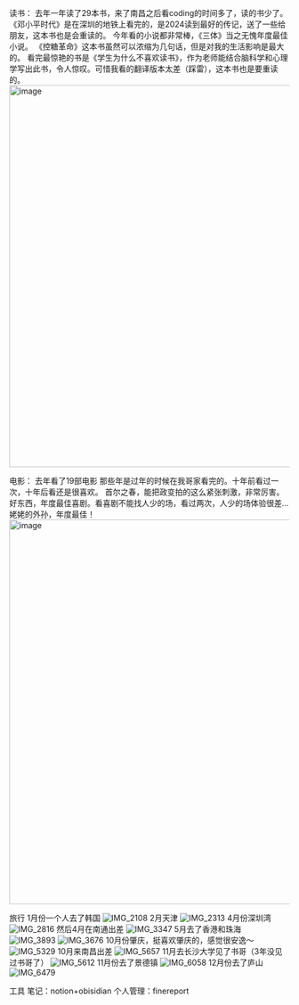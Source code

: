 读书：
去年一年读了29本书，来了南昌之后看coding的时间多了，读的书少了。
《邓小平时代》是在深圳的地铁上看完的，是2024读到最好的传记，送了一些给朋友，这本书也是会重读的。
今年看的小说都非常棒，《三体》当之无愧年度最佳小说。
《控糖革命》这本书虽然可以浓缩为几句话，但是对我的生活影响是最大的。
看完最惊艳的书是《学生为什么不喜欢读书》，作为老师能结合脑科学和心理学写出此书，令人惊叹。可惜我看的翻译版本太差（踩雷），这本书也是要重读的。
<img width="686" alt="image" src="https://github.com/user-attachments/assets/c5ac3016-3afe-477c-b100-1d7e9ca1edce" />

电影：
去年看了19部电影
那些年是过年的时候在我哥家看完的。十年前看过一次，十年后看还是很喜欢。
首尔之春，能把政变拍的这么紧张刺激，非常厉害。
好东西，年度最佳喜剧。看喜剧不能找人少的场，看过两次，人少的场体验很差...
姥姥的外孙，年度最佳！
<img width="691" alt="image" src="https://github.com/user-attachments/assets/131ae13b-ddcb-48b1-8a3f-869cf385fd4c" />

旅行
1月份一个人去了韩国
![IMG_2108](https://github.com/user-attachments/assets/d7ded9b1-50c9-4f44-9960-a2466b676bc2)
2月天津
![IMG_2313](https://github.com/user-attachments/assets/20b53c58-afc8-40c1-8134-87e4803bff0b)
4月份深圳湾
![IMG_2816](https://github.com/user-attachments/assets/73cce60b-92e0-42d4-af90-c0017a213343)
然后4月在南通出差
![IMG_3347](https://github.com/user-attachments/assets/fee3355c-6d6b-4027-82d2-65e490c985dc)
5月去了香港和珠海
![IMG_3893](https://github.com/user-attachments/assets/c22a64e0-1870-4d9b-b986-b088e89e6a22)
![IMG_3676](https://github.com/user-attachments/assets/2d273776-8fad-4e37-981a-b8138d2e0f3a)
10月份肇庆，挺喜欢肇庆的，感觉很安逸～
![IMG_5329](https://github.com/user-attachments/assets/27870b0c-c3aa-4be2-ba5b-d1d68d15d288)
10月来南昌出差
![IMG_5657](https://github.com/user-attachments/assets/109e6486-ca08-4e04-bcb9-e90faebfae48)
11月去长沙大学见了书哥（3年没见过书哥了）
![IMG_5612](https://github.com/user-attachments/assets/63517efd-186d-44ea-ba97-4026c414abe6)
11月份去了景德镇
![IMG_6058](https://github.com/user-attachments/assets/92cb5a10-a426-4270-905b-dccf6047f3b6)
12月份去了庐山
![IMG_6479](https://github.com/user-attachments/assets/405e3295-014c-405b-8625-28db24e26e9e)



工具
笔记：notion+obisidian
个人管理：finereport

